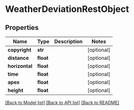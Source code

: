 # WeatherDeviationRestObject

## Properties
Name | Type | Description | Notes
------------ | ------------- | ------------- | -------------
**copyright** | **str** |  | [optional] 
**distance** | **float** |  | [optional] 
**horizontal** | **float** |  | [optional] 
**time** | **float** |  | [optional] 
**apex** | **float** |  | [optional] 
**height** | **float** |  | [optional] 

[[Back to Model list]](../README.md#documentation-for-models) [[Back to API list]](../README.md#documentation-for-api-endpoints) [[Back to README]](../README.md)

